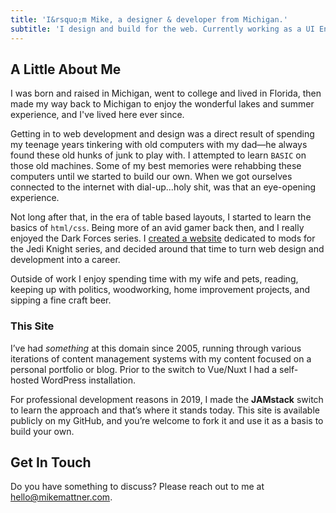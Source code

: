 ```yaml
---
title: 'I&rsquo;m Mike, a designer & developer from Michigan.'
subtitle: 'I design and build for the web. Currently working as a UI Engineer at AccuLynx.'
---
```


## A Little About Me

I was born and raised in Michigan, went to college and lived in Florida, then made my way back to Michigan to enjoy the wonderful lakes and summer experience, and I've lived here ever since.

Getting in to web development and design was a direct result of spending my teenage years tinkering with old computers with my dad—he always found these old hunks of junk to play with. I attempted to learn `BASIC` on those old machines. Some of my best memories were rehabbing these computers until we started to build our own. When we got ourselves connected to the internet with dial-up...holy shit, was that an eye-opening experience.

Not long after that, in the era of table based layouts, I started to learn the basics of `html/css`. Being more of an avid gamer back then, and I really enjoyed the Dark Forces series. I [created a website](https://web.archive.org/web/19990202084434/http://www.jediknight.net/yoda/) dedicated to mods for the Jedi Knight series, and decided around that time to turn web design and development into a career.

Outside of work I enjoy spending time with my wife and pets, reading, keeping up with politics, woodworking, home improvement projects, and sipping a fine craft beer.

### This Site

I’ve had *something* at this domain since 2005, running through various iterations of content management systems with my content focused on a personal portfolio or blog. Prior to the switch to Vue/Nuxt I had a self-hosted WordPress installation.

For professional development reasons in 2019, I made the **JAMstack** switch to learn the approach and that’s where it stands today. This site is available publicly on my GitHub, and you’re welcome to fork it and use it as a basis to build your own.

## Get In Touch

Do you have something to discuss? Please reach out to me at [hello@mikemattner.com](mailto:hello@mikemattner.com).
